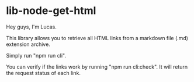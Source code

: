# lib-node-get-html

Hey guys, I'm Lucas.

This library allows you to retrieve all HTML links from a markdown file (.md) extension archive.

Simply run "npm run cli".

You can verify if the links work by running "npm run cli:check". It will return the request status of each link.





